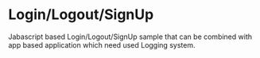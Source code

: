 # Login/Logout/SignUp 
Jabascript based Login/Logout/SignUp sample that can be combined with app based application which need used Logging system.

